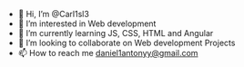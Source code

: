 - 👋 Hi, I’m @Carl1sl3
- 👀 I’m interested in Web development
- 🌱 I’m currently learning JS, CSS, HTML and Angular
- 💞️ I’m looking to collaborate on Web development Projects
- 📫 How to reach me daniel1antonyy@gmail.com

<!---
Carl1sl3/Carl1sl3 is a ✨ special ✨ repository because its `README.md` (this file) appears on your GitHub profile.
You can click the Preview link to take a look at your changes.
--->
